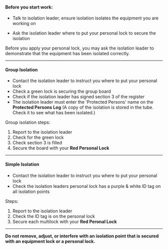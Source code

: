 #### Before you start work:

- Talk to isolation leader, ensure isolation isolates the equipment you are working on

- Ask the isolation leader where to put your personal lock to secure the isolation

Before you apply your personal lock, you may ask the isolation leader to demonstrate that the equipment has been isolated correctly.

---

#### Group Isolation

- Contact the isolation leader to instruct you where to put your personal lock
- Check a green lock is securing the group board
- Check if the isolation leader has signed section 3 of the register
- The isolation leader must enter the 'Protected Persons' name on the **Protected Persons Log**
(A copy of the isolation is stored in the tube.  Check it to see what has been isolated.)

Group isolation steps:

1. Report to the isolation leader
2. Check for the green lock
3. Check section 3 is filled
4. Secure the board with your **Red Personal Lock**

---

#### Simple Isolation

- Contact the isolation leader to instruct you where to put your personal lock
- Check the isolation leaders personal lock has a purple & white ID tag on all isolation points

Steps:

1. Report to the isolation leader
2. Check the ID tag is on the personal lock
3. Secure each multilock with your **Red Peronal Lock**

---

**Do not remove, adjust, or interfere with an isolation point that is secured with an equipment lock or a personal lock.**